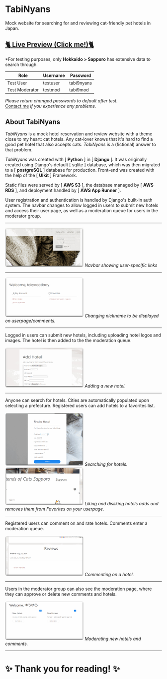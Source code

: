# TabiNyans
Mock website for searching for and reviewing cat-friendly pet hotels in Japan.

## <a href="https://bnfmh5pxx3.ap-northeast-1.awsapprunner.com/">:cat2: Live Preview (Click me!):cat2:</a>
*For testing purposes, only <b>Hokkaido > Sapporo</b> has extensive data to search through.

| Role | Username | Password |
| ------------- | ------------- | ------------|
| Test User  | testuser | tabi9nyans |
| Test Moderator | testmod | tabi9mod |

<i>Please return changed passwords to default after test.</i>
              <br><a href="https://forms.gle/wk18DwHua6kcD7tt9">Contact me</a><i> if you experience any problems.</i>

## About TabiNyans
<i>TabiNyans</i> is a mock hotel reservation and review website with a theme
close to my heart: cat hotels. Any cat-lover knows that it's hard to find a good pet hotel that also accepts cats.
<i>TabiNyans</i> is a (fictional) answer to that problem.

<i>TabiNyans</i> was created with [ <b>Python</b> ] in [ <b>Django</b> ]. It was originally created using Django's default [ sqlite ] database,
 which was then migrated to a [ <b>postgreSQL</b> ] database for production. Front-end was created with the help of the [ <b>UIkit</b> ] Framework.

Static files were served by [ <b>AWS S3</b> ], the database managed by [ <b>AWS RDS</b> ], and deployment handled by [ <b>AWS App Runner</b> ].

User registration and authentication is handled by Django's built-in auth system. The navbar changes to allow logged in users to
submit new hotels and access their user page, as well as a moderation queue for users in the moderator group.

---

<img src="images/tabi-login.gif" width="50%">
<i>Navbar showing user-specific links</i>

---

<img src="images/tabi-nickname.gif" width="50%">
<i>Changing nickname to be displayed on userpage/comments.</i>

---
Logged in users can submit new hotels,
including uploading hotel logos and images. The hotel is then added to the
the moderation queue.

<img src="images/tabi-addhotel.gif" width="50%">
<i>Adding a new hotel.</i>

---
Anyone can search for hotels. Cities are automatically populated upon selecting a prefecture. Registered users
can add hotels to a favorites list.

<img src="images/tabi-search.gif" width="50%">
<i>Searching for hotels.</i>

<img src="images/tabi-likes.gif" width="50%">
<i>Liking and disliking hotels adds and removes them from Favorites on your userpage.</i>

---
Registered users can comment on and rate
hotels. Comments enter a moderation queue.

<img src="images/tabi-comment.gif" width="50%">
 <i>Commenting on a hotel.</i>

---
Users in the moderator group can
 also see the moderation page, where they can approve or delete new comments
 and hotels.

 <img src="images/tabi-mod.gif" width="50%">
  <i>Moderating new hotels and comments.</i>

  ---
  # :sparkles: Thank you for reading!	:sparkles:
